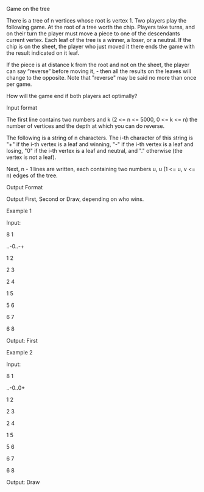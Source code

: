 Game on the tree

There is a tree of n vertices whose root is vertex 1. Two players play the following game. At the root of a tree
worth the chip. Players take turns, and on their turn the player must move a piece to one of the descendants
current vertex. Each leaf of the tree is a winner, a loser, or a neutral. If the chip is
on the sheet, the player who just moved it there ends the game with the result indicated on it
leaf.

If the piece is at distance k from the root and not on the sheet, the player can say “reverse” before moving it, - 
then all the results on the leaves will change to the opposite. Note that "reverse" may be said
no more than once per game.

How will the game end if both players act optimally?

Input format

The first line contains two numbers and k (2 <= n <= 5000, 0 <= k <= n) the number of vertices and the depth at which you can
do reverse.

The following is a string of n characters. The i-th character of this string is "+" if the i-th vertex is a leaf and
winning, "-" if the i-th vertex is a leaf and losing, "0" if the i-th vertex is a leaf and
neutral, and "." otherwise (the vertex is not a leaf).

Next, n - 1 lines are written, each containing two numbers u, u (1 <= u, v <= n) edges of the tree.

Output Format

Output First, Second or Draw, depending on who wins.

Example 1

Input: 

8 1

..-0..-+

1 2

2 3

2 4

1 5

5 6

6 7

6 8

Output: First

Example 2

Input:

8 1

..-0..0+

1 2

2 3

2 4

1 5

5 6

6 7

6 8

Output: Draw

